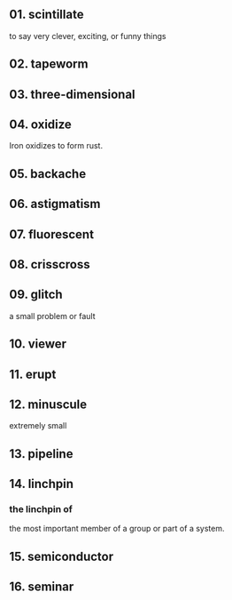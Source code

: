 ## 01. scintillate

to say very clever, exciting, or funny things

## 02. tapeworm

## 03. three-dimensional

## 04. oxidize

Iron oxidizes to form rust.

## 05. backache

## 06. astigmatism

## 07. fluorescent

## 08. crisscross

## 09. glitch

a small problem or fault

## 10. viewer

## 11. erupt

## 12. minuscule

extremely small

## 13. pipeline

## 14. linchpin

### the linchpin of
the most important member of a group or part of a system. 

## 15. semiconductor

## 16. seminar